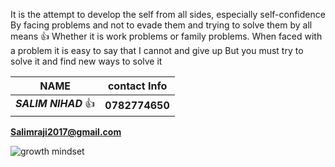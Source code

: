 It is the attempt to develop the self from all sides, especially self-confidence By facing problems and not to evade them and trying to solve them by all means 👍 Whether it is work problems or family problems. When faced with a problem it is easy to say that I cannot and give up But you must try to solve it and find new ways to solve it

NAME | contact Info
------------ | -------------
***SALIM NIHAD*** :thumbsup: | **0782774650**
  **Salimraji2017@gmail.com**

![growth mindset](https://www.callcentrehelper.com/images/stories/2018/01/podium-man-perfect-employee-760.png)
